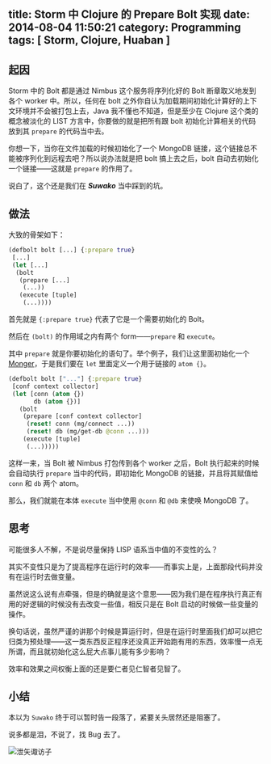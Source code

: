 title: Storm 中 Clojure 的 Prepare Bolt 实现
date: 2014-08-04 11:50:21
category: Programming
tags: [ Storm, Clojure, Huaban ]
---

## 起因

Storm 中的 Bolt 都是通过 Nimbus 这个服务将序列化好的 Bolt 断章取义地发到各个 worker 中。所以，任何在 bolt 之外你自认为加载期间初始化计算好的上下文环境并不会被打包上去，Java 我不懂也不知道，但是至少在 Clojure 这个类的概念被淡化的 LIST 方言中，你要做的就是把所有跟 bolt 初始化计算相关的代码放到其 `prepare` 的代码当中去。

你想一下，当你在文件加载的时候初始化了一个 MongoDB 链接，这个链接总不能被序列化到远程去吧？所以说办法就是把 bolt 搞上去之后，bolt 自动去初始化一个链接——这就是 `prepare` 的作用了。

说白了，这个还是我们在 ***Suwako*** 当中踩到的坑。

## 做法

大致的骨架如下：

```clojure
(defbolt bolt [...] {:prepare true}
 [...]
 (let [...]
  (bolt
   (prepare [...]
    (...))
   (execute [tuple]
    (...))))
```

首先就是 `{:prepare true}` 代表了它是一个需要初始化的 Bolt。

然后在 `(bolt)` 的作用域之内有两个 form——`prepare` 和 `execute`。

其中 `prepare` 就是你要初始化的语句了。举个例子，我们让这里面初始化一个 [Monger](http://clojuremongodb.info/)，于是我们要在 `let` 里面定义一个用于链接的 `atom {}`。

```clojure
(defbolt bolt ["..."] {:prepare true}
 [conf context collector]
 (let [conn (atom {})
       db (atom {})]
   (bolt
    (prepare [conf context collector]
     (reset! conn (mg/connect ...))
     (reset! db (mg/get-db @conn ...)))
    (execute [tuple]
     (...)))))
```

这样一来，当 Bolt 被 Nimbus 打包传到各个 worker 之后，Bolt 执行起来的时候会自动执行 `prepare` 当中的代码，即初始化 MongoDB 的链接，并且将其赋值给 `conn` 和 `db` 两个 atom。

那么，我们就能在本体 `execute` 当中使用 `@conn` 和 `@db` 来使唤 MongoDB 了。

## 思考

可能很多人不解，不是说尽量保持 LISP 语系当中值的不变性的么？

其实不变性只是为了提高程序在运行时的效率——而事实上是，上面那段代码并没有在运行时去做变量。

虽然说这么说有点牵强，但是的确就是这个意思——因为我们是在程序执行真正有用的好逻辑的时候没有去改变一些值，相反只是在 Bolt 启动的时候做一些变量的操作。

换句话说，虽然严谨的讲那个时候是算运行时，但是在运行时里面我们却可以把它归类为预处理——这一类东西反正程序还没真正开始跑有用的东西，效率慢一点无所谓，而且就初始化这么屁大点事儿能有多少影响？

效率和效果之间权衡上面的还是要仁者见仁智者见智了。

## 小结

本以为 `Suwako` 终于可以暂时告一段落了，紧要关头居然还是阻塞了。

说多都是泪，不说了，找 Bug 去了。

![泄矢诹访子](suwako.jpg)
